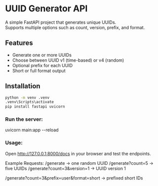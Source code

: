 # UUID Generator API

A simple FastAPI project that generates unique UUIDs.  
Supports multiple options such as count, version, prefix, and format.

## Features
- Generate one or more UUIDs
- Choose between UUID v1 (time-based) or v4 (random)
- Optional prefix for each UUID
- Short or full format output

## Installation
```bash
python -m venv .venv
.venv\Scripts\activate
pip install fastapi uvicorn
```

### Run the server:
uvicorn main:app --reload

### Usage:
Open http://127.0.0.1:8000/docs in your browser and test the endpoints.

Example Requests:
/generate → one random UUID
/generate?count=5 → five UUIDs
/generate?count=3&version=1 → UUID version 1

/generate?count=3&prefix=user&format=short → prefixed short IDs

